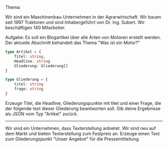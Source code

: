 
Thema:

Wir sind ein Maschinenbau-Unternehmen in der Agrarwirtschaft. Wir bauen seit 1997 Traktoren und sind Inhabergeführt
von Dr. Ing. Subert. Wir beschäftigen 140 Mitarbeiter.

Aufgabe:
Es soll ein Blogartikel über alle Arten von Motoren erstellt werden. Der aktuelle Abschnitt behandelt
das Thema "Was ist ein Motor?"

```typescript
type Artikel = {
    Titel: string,
    Headline: string
    Gliederung: Gliederung[]
}

type Gliederung = {
    titel: string
    frage: string
}
```

Erzeuge Titel, die Headline, Gliederungspunkte mit titel und einer Frage, die der folgende text dieser Gliederung beantworten soll.
Gib deine Ergebnisse als JSON vom Typ "Artikel" zurück.

----


Wir sind ein Unternehmen, dass Texterstellung anbietet. Wir sind neu auf dem Markt und bieten
Texterstellung zum Festpreis an. Erzeuge einen Text zum Gliederungspunkt "Unser Angebot" für die Pressemitteilung.
